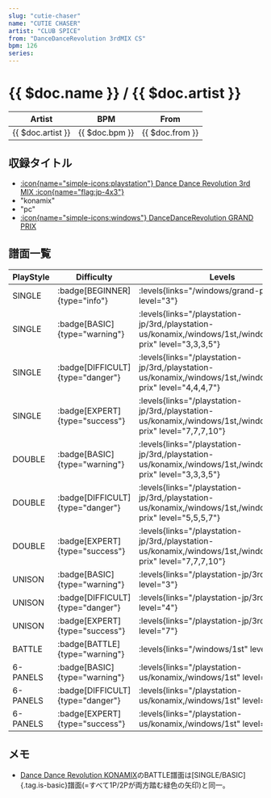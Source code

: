 ```yaml
---
slug: "cutie-chaser"
name: "CUTIE CHASER"
artist: "CLUB SPICE"
from: "DanceDanceRevolution 3rdMIX CS"
bpm: 126
series:
---
```


# {{ $doc.name }} / {{ $doc.artist }}

|Artist|BPM|From|
|------|---|----|
|{{ $doc.artist }}|{{ $doc.bpm }}|{{ $doc.from }}|

## 収録タイトル

- [:icon{name="simple-icons:playstation"} Dance Dance Revolution 3rd MIX :icon{name="flag:jp-4x3"}](/playstation-jp/3rd)
- "konamix"
- "pc"
- [:icon{name="simple-icons:windows"} DanceDanceRevolution GRAND PRIX](/windows/grand-prix)

## 譜面一覧

|PlayStyle|Difficulty|Levels|Notes|Movie|
|---------|----------|------|-----|-----|
|SINGLE| :badge[BEGINNER]{type="info"}| :levels{links="/windows/grand-prix" level="3"}|82/0||
|SINGLE| :badge[BASIC]{type="warning"}| :levels{links="/playstation-jp/3rd,/playstation-us/konamix,/windows/1st,/windows/grand-prix" level="3,3,3,5"}|148/0||
|SINGLE| :badge[DIFFICULT]{type="danger"}| :levels{links="/playstation-jp/3rd,/playstation-us/konamix,/windows/1st,/windows/grand-prix" level="4,4,4,7"}|185/0||
|SINGLE| :badge[EXPERT]{type="success"}| :levels{links="/playstation-jp/3rd,/playstation-us/konamix,/windows/1st,/windows/grand-prix" level="7,7,7,10"}|256/0||
|DOUBLE| :badge[BASIC]{type="warning"}| :levels{links="/playstation-jp/3rd,/playstation-us/konamix,/windows/1st,/windows/grand-prix" level="3,3,3,5"}|148/0||
|DOUBLE| :badge[DIFFICULT]{type="danger"}| :levels{links="/playstation-jp/3rd,/playstation-us/konamix,/windows/1st,/windows/grand-prix" level="5,5,5,7"}|186/0||
|DOUBLE| :badge[EXPERT]{type="success"}| :levels{links="/playstation-jp/3rd,/playstation-us/konamix,/windows/1st,/windows/grand-prix" level="7,7,7,10"}|254/0||
|UNISON| :badge[BASIC]{type="warning"}| :levels{links="/playstation-jp/3rd" level="3"}|||
|UNISON| :badge[DIFFICULT]{type="danger"}| :levels{links="/playstation-jp/3rd" level="4"}|||
|UNISON| :badge[EXPERT]{type="success"}| :levels{links="/playstation-jp/3rd" level="7"}|||
|BATTLE| :badge[BATTLE]{type="warning"}| :levels{links="/windows/1st" level="5"}|||
|6-PANELS| :badge[BASIC]{type="warning"}| :levels{links="/playstation-us/konamix,/windows/1st" level="4,4"}|166/0||
|6-PANELS| :badge[DIFFICULT]{type="danger"}| :levels{links="/playstation-us/konamix,/windows/1st" level="6,6"}|207/0||
|6-PANELS| :badge[EXPERT]{type="success"}| :levels{links="/playstation-us/konamix,/windows/1st" level="8,8"}|236/0||

## メモ

- [Dance Dance Revolution KONAMIX](/series/konamix)のBATTLE譜面は[SINGLE/BASIC]{.tag.is-basic}譜面(=すべて1P/2Pが両方踏む緑色の矢印)と同一。
